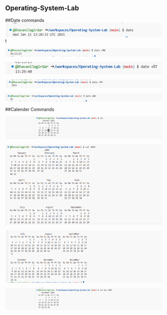 ## Operating-System-Lab

##Date commands
![Date](https://github.com/BhavaniJagirdar/Operating-System-Lab/blob/dbfd5a3bd2c413c72092f2061447172a71546679/date(1).png)t

![Dateonly](https://github.com/BhavaniJagirdar/Operating-System-Lab/blob/7e2fb0c4def03a9e8b1d69397bac52807236f0cd/date2(1).png)

![Datetimeonly](https://github.com/BhavaniJagirdar/Operating-System-Lab/blob/23dd8b95656654b63f844389dd216bba39f6eb2d/date3(1).png)

![Dateyearonly](https://github.com/BhavaniJagirdar/Operating-System-Lab/blob/958ed0b93bd209e6d60b9eab3d6b47cddfe8fb19/date4(1).png)

![Datehouronly](https://github.com/BhavaniJagirdar/Operating-System-Lab/blob/5df219faa2f47b2f5947d27734e7d23381a4a417/date5(1).png)

##Calender Commands

![cal](https://github.com/BhavaniJagirdar/Operating-System-Lab/blob/f25eb5d65a567385233bef3c0a50dddaa8d1cece/cal1(1).png)

![calyear](https://github.com/BhavaniJagirdar/Operating-System-Lab/blob/7afd2a879c8f96d2edac1b7de39008b5c16833c8/cal11(1).png)

![calyear](https://github.com/BhavaniJagirdar/Operating-System-Lab/blob/041e8ae690f3d221202e6a473fa0fd7168051a30/cal12(1).png)

![calmonthyear](https://github.com/BhavaniJagirdar/Operating-System-Lab/blob/3ddd837a6f60c25b5e908ce6b6403d19d424f566/cal3(1).png)
